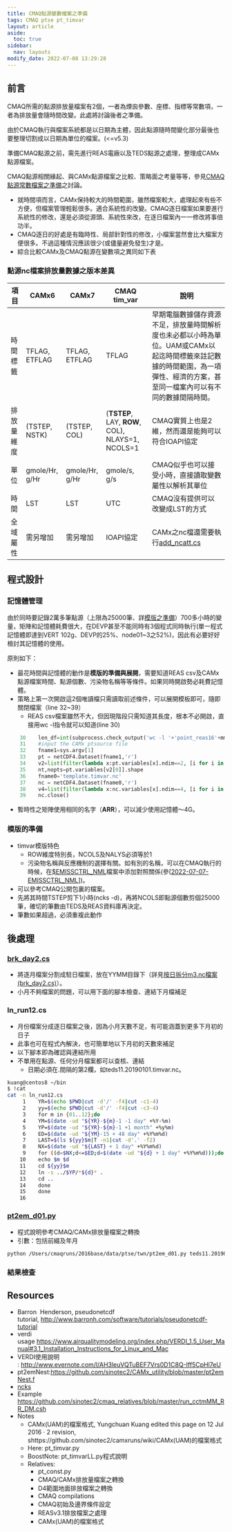 ```yaml
---
title: CMAQ點源變數檔案之準備
tags: CMAQ ptse pt_timvar
layout: article
aside:
  toc: true
sidebar:
  nav: layouts
modify_date: 2022-07-08 13:29:28
---
```


## 前言

CMAQ所需的點源排放量檔案有2個，一者為煙囪參數、座標、指標等常數項，一者為排放量會隨時間改變。此處將討論後者之準備。

由於CMAQ執行與檔案系統都是以日期為主體，因此點源隨時間變化部分最後也要整理切割成以日期為單位的檔案。(<=v5.3)

準備CMAQ點源之前，需先進行REAS電廠以及TEDS點源之處理，整理成CAMx點源檔案。

CMAQ點源相關緣起、與CAMx點源檔案之比較、策略面之考量等等，參見[CMAQ點源常數檔案之準備](https://sinotec2.github.io/FAQ/2022/07/06/pt_const.html)之討論。

- 就時間項而言，CAMx保持較大的時間範圍，雖然檔案較大，處理起來有些不方便，但檔案管理輕鬆很多。適合系統性的改變。CMAQ逐日檔案如果要進行系統性的修改，還是必須從源頭、系統性來改，在逐日檔案內一一修改將事倍功半。
- CMAQ逐日的好處是有臨時性、局部針對性的修改，小檔案當然會比大檔案方便很多。不過這種情況應該很少(或儘量避免發生)才是。
- 綜合比較CAMx及CMAQ點源在變數項之異同如下表

### 點源nc檔案排放量數據之版本差異

項目|CAMx6|CAMx7|CMAQ tim_var|說明
-|-|-|-|-
時間標籤|TFLAG, ETFLAG|TFLAG, ETFLAG|TFLAG|早期電腦數據儲存資源不足，排放量時間解析度也未必都以小時為單位。UAM或CAMx以起迄時間標籤來註記數據的時間範圍，為一項彈性、經濟的方案，甚至同一檔案內可以有不同的數據間隔時間。
排放量維度|(TSTEP, NSTK)|(TSTEP, COL)|(**TSTEP**, LAY, **ROW**, COL), NLAYS=1, NCOLS=1|CMAQ實質上也是2維，然而還是能夠可以符合IOAPI協定
單位|gmole/Hr, g/Hr|gmole/Hr, g/Hr|gmole/s, g/s|CMAQ似乎也可以接受小時，直接讀取變數屬性以解析其單位|
時間|LST|LST|UTC|CMAQ沒有提供可以改變成LST的方式
全域屬性|需另增加|需另增加|IOAPI協定|CAMx之nc檔還需要執行[add_ncatt.cs](https://sinotec2.github.io/Focus-on-Air-Quality/utilities/netCDF/add_ncatt)


## 程式設計
### 記憶體管理

由於同時要記錄2萬多筆點源（上限為25000筆、詳[模版之準備](https://sinotec2.github.io/FAQ/2022/07/06/pt_timvar.html#模版的準備)）700多小時的變量，矩陣和記憶體耗費很大，在DEVP甚至不能同時有3個程式同時執行(單一程式記憶體即達到VERT 102g、DEVP的25%、node01~3之52%)，因此有必要好好檢討其記憶體的使用。

原則如下：
- 最花時間與記憶體的動作是**模版的準備與展開**，需要知道REAS csv及CAMx點源檔案時間、點源個數、污染物名稱等等條件。如果同時開啟勢必耗費記憶體。
- 策略上第一次開啟這2個唯讀檔只需讀取前述條件，可以展開模板即可，隨即關閉檔案（line 32~39）
	- REAS csv檔案雖然不大，但因現階段只需知道其長度，根本不必開啟，直接用wc -l指令就可以知道(line 30)

```python
    30    len_df=int(subprocess.check_output('wc -l '+'point_reas16'+mm+".csv |awk '{print $1'}",shell=True).decode('utf8').strip('\n'))-1
    31    #input the CAMx ptsource file
    32    fname1=sys.argv[1]
    33    pt = netCDF4.Dataset(fname1,'r')
    34    v2=list(filter(lambda x:pt.variables[x].ndim==2, [i for i in pt.variables]))
    35    nt,nopts=pt.variables[v2[0]].shape
    36    fname0='template.timvar.nc'
    37    nc = netCDF4.Dataset(fname0,'r')
    38    v4=list(filter(lambda x:nc.variables[x].ndim==4, [i for i in nc.variables]))
    39    nc.close()
```
- 暫時性之矩陣使用相同的名字（**ARR**），可以減少使用記憶體～4G。

### 模版的準備
- timvar模版特色
  - ROW維度特別長，NCOLS及NALYS必須等於1
  - 污染物名稱與反應機制的選擇有關。如有別的名稱，可以在CMAQ執行的時候，在[$EMISSCTRL_NML][emsctr]檔案中添加對照關係(參[[2022-07-07-EMISSCTRL_NML]])。
- 可以參考CMAQ公開包裏的檔案。
- 先將其時間TSTEP剪下1小時(ncks -d)，再將NCOLS即點源個數剪個25000筆，確切的筆數由TEDS及REAS資料庫再決定。
- 筆數如果超過，必須重複此動作


## 後處理
### [brk_day2.cs](https://sinotec2.github.io/Focus-on-Air-Quality/utilities/netCDF/brk_day)
- 將逐月檔案分割成駐日檔案，放在YYMM目錄下（詳見[按日拆分m3.nc檔案(brk_day2.cs)](https://sinotec2.github.io/Focus-on-Air-Quality/utilities/netCDF/brk_day)）。
- 小月不夠檔案的問題，可以用下面的腳本檢查、連結下月檔補足

### ln_run12.cs
- 月份檔案分成逐日檔案之後，因為小月天數不足，有可能涵蓋到更多下月初的日子
- 此事也可在程式內解決，也可簡單地以下月初的天數來補足
- 以下腳本即為確認與連結所用
- 不單用在點源、任何分月檔案都可以查核、連結
	- 日期必須在.間隔的第2欄，如teds11.20190101.timvar.nc。

```bash
kuang@centos8 ~/bin
$ !cat
cat -n ln_run12.cs
     1    YR=$(echo $PWD|cut -d'/' -f4|cut -c1-4)
     2    yy=$(echo $PWD|cut -d'/' -f4|cut -c3-4)
     3    for m in {01..12};do
     4    YM=$(date -ud "${YR}-${m}-1 -1 day" +%Y-%m)
     5    YP=$(date -ud "${YR}-${m}-1 +1 month" +%y%m)
     6    ED=$(date -ud "${YM}-15 + 48 day" +%Y%m%d)
     7    LAST=$(ls ${yy}$m|T -n1|cut -d'.' -f2)
     8    NX=$(date -ud "${LAST} + 1 day" +%Y%m%d)
     9    for ((d=$NX;d<=$ED;d=$(date -ud "${d} + 1 day" +%Y%m%d)));do
    10    echo $m $d
    11    cd ${yy}$m
    12    ln -s ../$YP/*${d}* .
    13    cd ..
    14    done
    15    done
    16    
```
### [pt2em_d01.py](https://github.com/sinotec2/Focus-on-Air-Quality/blob/main/GridModels/PTSE/pt2em_d01.py)
- 程式說明參考CMAQ/CAMx排放量檔案之轉換
- 引數：包括前綴及年月

```bash
python /Users/cmaqruns/2016base/data/ptse/twn/pt2em_d01.py teds11.201901
```
### 結果檢查

## Resources
- Barron  Henderson, pseudonetcdf tutorial, http://www.barronh.com/software/tutorials/pseudonetcdf-tutorial
- verdi usage https://www.airqualitymodeling.org/index.php/VERDI_1.5_User_Manual#3.1_Installation_Instructions_for_Linux_and_Mac
- VERDI使用說明 : http://www.evernote.com/l/AH3leuVQTuBEF7Vrs0D1C8Q-Iff5CpHl7eU
- pt2emNest:https://github.com/sinotec2/CAMx_utility/blob/master/pt2emNest.f
- [ncks](https://boostnote.io/shared/7566f2e7-f9aa-4a00-ba74-616ea8f72d25)
- Example
https://github.com/sinotec2/cmaq_relatives/blob/master/run_cctmMM_RR_DM.csh
- Notes
  - CAMx(UAM)的檔案格式, Yungchuan Kuang edited this page on 12 Jul 2016 · 2 revision, shttps://github.com/sinotec2/camxruns/wiki/CAMx(UAM)的檔案格式
  - Here: pt_timvar.py
  - BoostNote: pt_timvarLL.py程式說明
  - Relatives:
    - pt_const.py
    - CMAQ/CAMx排放量檔案之轉換
    - D4範圍地面排放檔案之轉換
    - CMAQ compilations
    - CMAQ初始及邊界條件設定
    - REASv3.1排放檔案之處理
    - CAMx(UAM)的檔案格式

[emsctr]: https://sinotec2.github.io/FAQ/2022/07/07/EMISSCTRL_NML.html "EMISSCTRL_NML之設定"
[//begin]: # "Autogenerated link references for markdown compatibility"
[2022-07-07-EMISSCTRL_NML]: 2022-07-07-EMISSCTRL_NML.md "EMISSCTRL_NML之設定"
[//end]: # "Autogenerated link references"
